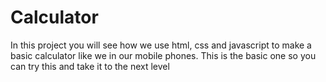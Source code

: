 # Calculator
In this project you will see how we use html, css and javascript to make a basic calculator like we in our mobile phones. This is the basic one so you can try this and take it to the next level
